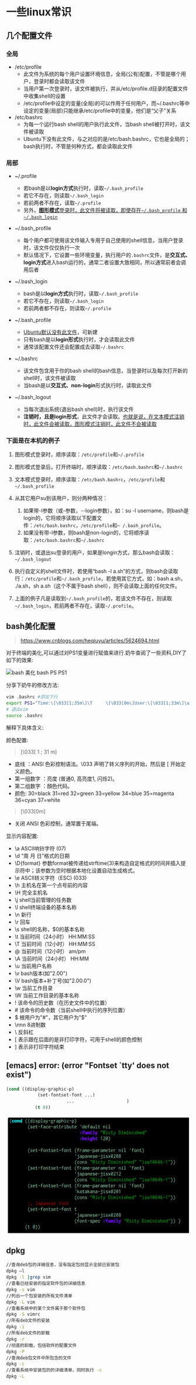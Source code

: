 # 一些linux常识

## 几个配置文件

### 全局

* /etc/profile
  * 此文件为系统的每个用户设置环境信息，全局(公有)配置，不管是哪个用户，登录时都会读取该文件
  * 当用户第一次登录时，该文件被执行，并从/etc/profile.d目录的配置文件中收集shell的设置
  * /etc/profile中设定的变量(全局)的可以作用于任何用户，而~/.bashrc等中设定的变量(局部)只能继承/etc/profile中的变量，他们是“父子”关系
* /etc/bashrc
  * 为每一个运行bash shell的用户执行此文件，当bash shell被打开时，该文件被读取
  * Ubuntu下没有此文件，与之对应的是/etc/bash.bashrc，它也是全局的；bash执行时，不管是何种方式，都会读取此文件

### 局部

* ~/.profile 
  * 若bash是以**login方式**执行时，读取`~/.bash_profile`
  * 若它不存在，则读取`~/.bash_login`
  * 若前两者不存在，读取`~/.profile`
  * 另外，<u>**图形模式**登录时，此文件将被读取，即使存在`~/.bash_profile` 和 `~/.bash_login`</u>

* ~/.bash_profile
  * 每个用户都可使用该文件输入专用于自己使用的shell信息，当用户登录时，该文件仅仅执行一次
  * 默认情况下，它设置一些环境变量，执行用户的`.bashrc`文件，是**交互式、login方式**进入bash运行的，通常二者设置大致相同，所以通常前者会调用后者
* ~/.bash_login
  * bash是以**login方式**执行时，读取`~/.bash_profile`
  * 若它不存在，则读取`~/.bash_login`
  * 若前两者都不存在，则读取`~/.profile`
* ~/.bash_profile 
  * <u>Ubuntu默认没有此文件</u>，可新建
  * 只有bash是以**login形式**执行时，才会读取此文件
  * 通常该配置文件还会配置成去读取`~/.bashrc`
* ~/.bashrc
  * 该文件包含用于你的bash shell的bash信息，当登录时以及每次打开新的shell时，该文件被读取
  * 当bash是以**交互式、non-login**形式执行时，读取此文件
* ~/.bash_logout
  * 当每次退出系统(退出bash shell)时，执行该文件
  * **注销时，且是login形式**，此文件才会读取。<u>也就是说，在文本模式注销时，此文件会被读取，图形模式注销时，此文件不会被读取</u>

### 下面是在本机的例子

1. 图形模式登录时，顺序读取：`/etc/profile`和`~/.profile`

2. 图形模式登录后，打开终端时，顺序读取：`/etc/bash.bashrc`和`~/.bashrc`

3. 文本模式登录时，顺序读取：`/etc/bash.bashrc`，`/etc/profile`和`~/.bash_profile`

4. 从其它用户su到该用户，则分两种情况：
   1. 如果带-l参数（或-参数，--login参数），如：su -l username，则bash是login的，它将顺序读取以下配置文件：`/etc/bash.bashrc`，`/etc/profile`和`~ /.bash_profile`。
   2. 如果没有带-l参数，则bash是non-login的，它将顺序读取：`/etc/bash.bashrc`和`~/.bashrc`

5. 注销时，或退出su登录的用户，如果是longin方式，那么bash会读取：`~/.bash_logout`

6. 执行自定义的shell文件时，若使用“bash -l a.sh”的方式，则bash会读取行：`/etc/profile`和`~/.bash_profile`，若使用其它方式，如：bash a.sh， ./a.sh，sh a.sh（这个不属于bash shell），则不会读取上面的任何文件。

7. 上面的例子凡是读取到`~/.bash_profile`的，若该文件不存在，则读取`~/.bash_login`，若前两者不存在，读取`~/.profile`。

## bash美化配置

> https://www.cnblogs.com/heqiuyu/articles/5624694.html

对于终端的美化,可以通过对PS1变量进行赋值来进行.奶牛查阅了一些资料,DIY了如下的效果:

![bash 美化 bash PS PS1](http://img2.tuicool.com/3Qn6Ff.jpg!web)

分享下奶牛的修改方法:

```sh
vim .bashrc #添加下行
export PS1="Time:\[\033[1;35m\]\T     \[\033[0m\]User:\[\033[1;33m\]\u     \[\033[0m\]Dir:\[\033[1;32m\]\w\[\033[0m\]\n\$"
# 退出vim
source .bashrc
```

解释下具体含义:

颜色配置:

> \[\033[ 1 ; 31 m\]

* 底线 ：ANSI 色彩控制语法。\033 声明了转义序列的开始，然后是 [ 开始定义颜色。
* 第一组数字 ：亮度 (普通0, 高亮度1, 闪烁2)。
* 第二组数字 ：顏色代码。
* 颜色: 30=black 31=red 32=green 33=yellow 34=blue 35=magenta 36=cyan 37=white

> \[\033[0m\]

* 关闭 ANSI 色彩控制，通常置于尾端。

显示内容配置:

* \a     ASCII响铃字符 (07)
* \d     “周 月 日”格式的日期
* \D{format}   参数format被传递给strftime(3)来构造自定格式的时间并插入提示符中；该参数为空时根据本地化设置自动生成格式。
* \e     ASCII转义字符（ESC) (033)
* \h     主机名在第一个点号前的内容
* \H     完全主机名
* \j     shell当前管理的任务数
* \l     shell终端设备的基本名称
* \n     新行
* \r     回车
* \s     shell的名称，$0的基本名称
* \t     当前时间（24小时） HH:MM:SS
* \T     当前时间（12小时） HH:MM:SS
* \@     当前时间（12小时） am/pm
* \A     当前时间（24小时） HH:MM
* \u     当前用户名称
* \v     bash版本(如"2.00")
* \V     bash版本+补丁号(如"2.00.0")
* \w     当前工作目录
* \W     当前工作目录的基本名称
* \!     该命令的历史数（在历史文件中的位置）
* \#     该命令的命令数（当前shell中执行的序列位置）
* \$     根用户为"#"，其它用户为"$"
* \nnn   8进制数
* \\     反斜杠
* \[     表示跟在后面的是非打印字符，可用于shell的颜色控制
* \]     表示非打印字符结束

## [emacs] error: (error "Fontset `tty' does not exist")

```lisp
(cond ((display-graphic-p)
            (set-fontset-font ...)
                       ...                    )
           (t 0))
```

![1538187832584](assets/1538187832584.png)

## dpkg

```sh
//查询deb包的详细信息，没有指定包则显示全部已安装包
dpkg –l  
dpkg -l |grep vim
//查看已经安装的指定软件包的详细信息
dpkg -s vim
//列出一个包安装的所有文件清单
dpkg -L vim
//查看系统中的某个文件属于那个软件包
dpkg -S vimrc
//所有deb文件的安装
dpkg -i
//所有deb文件的卸载
dpkg -r
//彻底的卸载，包括软件的配置文件
dpkg -P
//查询deb包文件中所包含的文件
dpkg -c
//查看系统中安装包的的详细清单，同时执行 -c
dpkg -L
```

